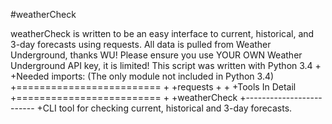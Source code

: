 #weatherCheck

weatherCheck is written to be an easy interface to current, historical, and 3-day forecasts using requests.
All data is pulled from Weather Underground, thanks WU!
Please ensure you use YOUR OWN Weather Underground API key, it is limited!
This script was written with Python 3.4
+
+Needed imports: (The only module not included in Python 3.4)
+=========================
+
+requests
+
+
+Tools In Detail
+=========================
+
+weatherCheck
+-------------------------
+CLI tool for checking current, historical and 3-day forecasts.